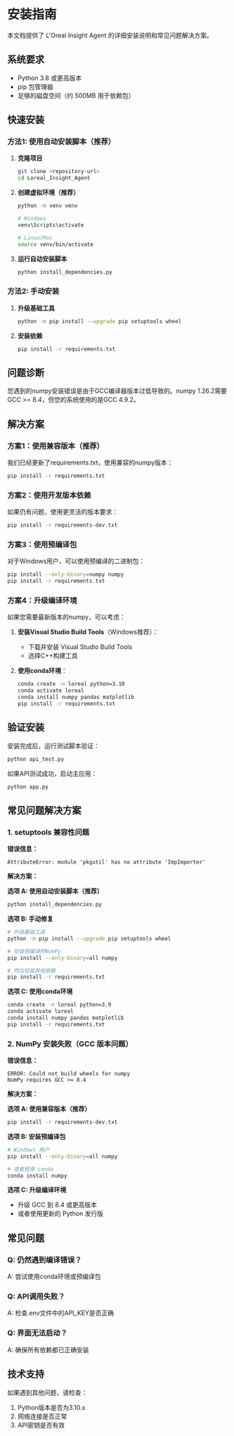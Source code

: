 # 安装指南

本文档提供了 L'Oreal Insight Agent 的详细安装说明和常见问题解决方案。

## 系统要求

- Python 3.8 或更高版本
- pip 包管理器
- 足够的磁盘空间（约 500MB 用于依赖包）

## 快速安装

### 方法1: 使用自动安装脚本（推荐）

1. **克隆项目**
   ```bash
   git clone <repository-url>
   cd Loreal_Insight_Agent
   ```

2. **创建虚拟环境（推荐）**
   ```bash
   python -m venv venv
   
   # Windows
   venv\Scripts\activate
   
   # Linux/Mac
   source venv/bin/activate
   ```

3. **运行自动安装脚本**
   ```bash
   python install_dependencies.py
   ```

### 方法2: 手动安装

1. **升级基础工具**
   ```bash
   python -m pip install --upgrade pip setuptools wheel
   ```

2. **安装依赖**
   ```bash
   pip install -r requirements.txt
   ```

## 问题诊断

您遇到的numpy安装错误是由于GCC编译器版本过低导致的。numpy 1.26.2需要GCC >= 8.4，但您的系统使用的是GCC 4.9.2。

## 解决方案

### 方案1：使用兼容版本（推荐）

我们已经更新了requirements.txt，使用兼容的numpy版本：

```bash
pip install -r requirements.txt
```

### 方案2：使用开发版本依赖

如果仍有问题，使用更灵活的版本要求：

```bash
pip install -r requirements-dev.txt
```

### 方案3：使用预编译包

对于Windows用户，可以使用预编译的二进制包：

```bash
pip install --only-binary=numpy numpy
pip install -r requirements.txt
```

### 方案4：升级编译环境

如果您需要最新版本的numpy，可以考虑：

1. **安装Visual Studio Build Tools**（Windows推荐）：
   - 下载并安装 Visual Studio Build Tools
   - 选择C++构建工具

2. **使用conda环境**：
   ```bash
   conda create -n loreal python=3.10
   conda activate loreal
   conda install numpy pandas matplotlib
   pip install -r requirements.txt
   ```

## 验证安装

安装完成后，运行测试脚本验证：

```bash
python api_test.py
```

如果API测试成功，启动主应用：

```bash
python app.py
```

## 常见问题解决方案

### 1. setuptools 兼容性问题

**错误信息：**
```
AttributeError: module 'pkgutil' has no attribute 'ImpImporter'
```

**解决方案：**

**选项 A: 使用自动安装脚本（推荐）**
```bash
python install_dependencies.py
```

**选项 B: 手动修复**
```bash
# 升级基础工具
python -m pip install --upgrade pip setuptools wheel

# 安装预编译的NumPy
pip install --only-binary=all numpy

# 然后安装其他依赖
pip install -r requirements.txt
```

**选项 C: 使用conda环境**
```bash
conda create -n loreal python=3.9
conda activate loreal
conda install numpy pandas matplotlib
pip install -r requirements.txt
```

### 2. NumPy 安装失败（GCC 版本问题）

**错误信息：**
```
ERROR: Could not build wheels for numpy
NumPy requires GCC >= 8.4
```

**解决方案：**

**选项 A: 使用兼容版本（推荐）**
```bash
pip install -r requirements-dev.txt
```

**选项 B: 安装预编译包**
```bash
# Windows 用户
pip install --only-binary=all numpy

# 或者使用 conda
conda install numpy
```

**选项 C: 升级编译环境**
- 升级 GCC 到 8.4 或更高版本
- 或者使用更新的 Python 发行版

## 常见问题

### Q: 仍然遇到编译错误？
A: 尝试使用conda环境或预编译包

### Q: API调用失败？
A: 检查.env文件中的API_KEY是否正确

### Q: 界面无法启动？
A: 确保所有依赖都已正确安装

## 技术支持

如果遇到其他问题，请检查：
1. Python版本是否为3.10.x
2. 网络连接是否正常
3. API密钥是否有效
